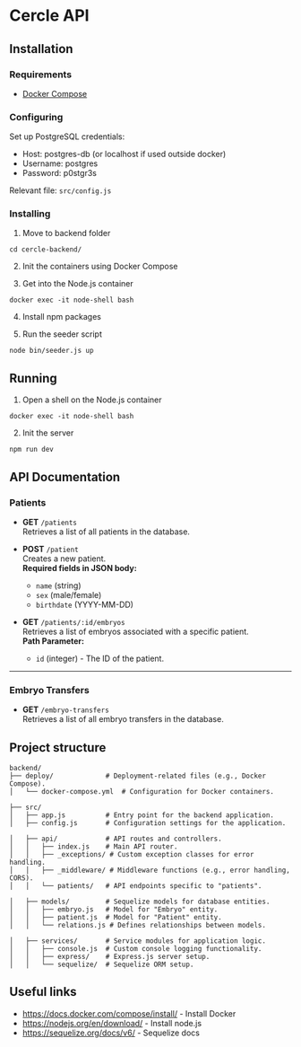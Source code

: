 # Cercle API

## Installation

### Requirements
- [Docker Compose](https://docs.docker.com/compose/install/)

### Configuring
Set up PostgreSQL credentials:
* Host: postgres-db (or localhost if used outside docker)
* Username: postgres
* Password: p0stgr3s

Relevant file: `src/config.js`

### Installing
1. Move to backend folder
```
cd cercle-backend/
```

2. Init the containers using Docker Compose

3. Get into the Node.js container
```
docker exec -it node-shell bash
```

4. Install npm packages

5. Run the seeder script
```
node bin/seeder.js up
```

## Running
1. Open a shell on the Node.js container
```
docker exec -it node-shell bash
```

2. Init the server
```
npm run dev
```

## API Documentation

### Patients
- **GET** `/patients`  
  Retrieves a list of all patients in the database.

- **POST** `/patient`  
  Creates a new patient.  
  **Required fields in JSON body:**  
  - `name` (string)  
  - `sex` (male/female)  
  - `birthdate` (YYYY-MM-DD)

- **GET** `/patients/:id/embryos`  
  Retrieves a list of embryos associated with a specific patient.  
  **Path Parameter:**  
  - `id` (integer) - The ID of the patient.

---

### Embryo Transfers
- **GET** `/embryo-transfers`  
  Retrieves a list of all embryo transfers in the database.


## Project structure
```
backend/
├── deploy/             # Deployment-related files (e.g., Docker Compose).
│   └── docker-compose.yml  # Configuration for Docker containers.

├── src/                
│   ├── app.js          # Entry point for the backend application.
│   ├── config.js       # Configuration settings for the application.

│   ├── api/            # API routes and controllers.
│   │   ├── index.js    # Main API router.
│   │   ├── _exceptions/ # Custom exception classes for error handling.
│   │   ├── _middleware/ # Middleware functions (e.g., error handling, CORS).
│   │   └── patients/   # API endpoints specific to "patients".

│   ├── models/         # Sequelize models for database entities.
│   │   ├── embryo.js   # Model for "Embryo" entity.
│   │   ├── patient.js  # Model for "Patient" entity.
│   │   └── relations.js # Defines relationships between models.

│   ├── services/       # Service modules for application logic.
│   │   ├── console.js  # Custom console logging functionality.
│   │   ├── express/    # Express.js server setup.
│   │   └── sequelize/  # Sequelize ORM setup.
```

## Useful links
- https://docs.docker.com/compose/install/ - Install Docker
- https://nodejs.org/en/download/ - Install node.js
- https://sequelize.org/docs/v6/ - Sequelize docs